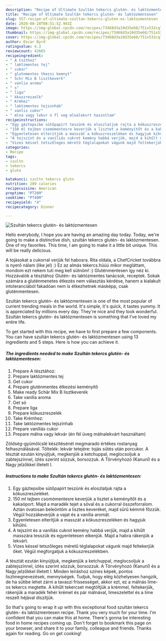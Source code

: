 ```yaml
---
description: "Recipe of Ultimate Szultán tekercs glutén- és laktózmentesen"
title: "Recipe of Ultimate Szultán tekercs glutén- és laktózmentesen"
slug: 557-recipe-of-ultimate-szultan-tekercs-gluten-es-laktozmentesen
date: 2020-08-28T08:51:52.943Z
image: https://img-global.cpcdn.com/recipes/73468d3a10d35e68/751x532cq70/szultan-tekercs-gluten-es-laktozmentesen-recept-foto.jpg
thumbnail: https://img-global.cpcdn.com/recipes/73468d3a10d35e68/751x532cq70/szultan-tekercs-gluten-es-laktozmentesen-recept-foto.jpg
cover: https://img-global.cpcdn.com/recipes/73468d3a10d35e68/751x532cq70/szultan-tekercs-gluten-es-laktozmentesen-recept-foto.jpg
author: Oscar Byrd
ratingvalue: 4.3
reviewcount: 42665
recipeingredient:
- " A tszthoz"
- " laktzmentes tej"
- " cukor"
- " glutnmentes tkezsi kemnyt"
- " Schr Mix B lisztkeverk"
- " vanlia aroma"
- " s"
- " liga"
- " kkuszreszelk"
- " Krmhez"
- " laktzmentes tejsznhab"
- " vanlis cukor"
- " mlna vagy lekvr n fl veg mlnalekvrt hasznltam"
recipeinstructions:
- "Egy gáztepsibe sütőpapírt teszünk és eloszlatjuk rajta a kókuszreszeléket."
- "150 ml tejben csomómentesre keverjük a lisztet a keményítőt és a kakaóport. Majd a maradék tejet a sóval és a cukorral összeforralom. Aztán óvatosan beleöntöm a lisztes keveréket, majd sűrű kémmé főzzük. Végül hozzákeverjük a vajat és a vanília aromát."
- "Egyenletesen elterítjük a masszát a kókuszreszeléken és hagyjuk kihűlni."
- "A tejszínt és a vaníliás cukrot kemény habbá verjük, majd a kihűlt masszára tesszük és egyenletesen elkenjük. Majd a habra rákenjük a lekvárt."
- "Vizes késsel tetszőleges méretű téglalapokat vágunk majd feltekerjük őket. Végül megforgatjuk a kókuszreszelékben."
categories:
- Recipe
tags:
- szultn
- tekercs
- glutn

katakunci: szultn tekercs glutn 
nutrition: 289 calories
recipecuisine: American
preptime: "PT26M"
cooktime: "PT40M"
recipeyield: "4"
recipecategory: Dinner

---
```



![Szultán tekercs glutén- és laktózmentesen](https://img-global.cpcdn.com/recipes/73468d3a10d35e68/751x532cq70/szultan-tekercs-gluten-es-laktozmentesen-recept-foto.jpg)

Hello everybody, I hope you are having an amazing day today. Today, we're going to make a distinctive dish, szultán tekercs glutén- és laktózmentesen. One of my favorites. This time, I am going to make it a little bit unique. This will be really delicious.

A tojásokat a cukorral verjük fel habosra. Rita oldala, a ChefCricket továbbra is nyerő nálam (like jel) :) Ez az almás tekercs.húúú mikor megláttam, mondom ezt nekem tuti meg kell sütnöm! :) Gluténmentesen így néz ki. Hozzávalók a tésztához Glutén- és laktózmentes tanácsok, receptek. Sokak számára a gluténmenetes étkezés nem választás kérdése, hanem a kialakult intoleranciából fakadóan nem is étkezhetnek másképp, csak gluténmentesen.

Szultán tekercs glutén- és laktózmentesen is one of the most popular of current trending meals in the world. It's simple, it's quick, it tastes yummy. It is appreciated by millions every day. They're nice and they look wonderful. Szultán tekercs glutén- és laktózmentesen is something that I've loved my entire life.


To get started with this recipe, we have to first prepare a few components. You can have szultán tekercs glutén- és laktózmentesen using 13 ingredients and 5 steps. Here is how you can achieve it.

<!--inarticleads1-->

##### The ingredients needed to make Szultán tekercs glutén- és laktózmentesen:

1. Prepare  A tésztához:
1. Prepare  laktózmentes tej
1. Get  cukor
1. Prepare  gluténmentes étkezési keményítő
1. Make ready  Schär Mix B lisztkeverék
1. Take  vanília aroma
1. Get  só
1. Prepare  liga
1. Prepare  kókuszreszelék
1. Take  Krémhez:
1. Take  laktózmentes tejszínhab
1. Prepare  vaníliás cukor
1. Prepare  málna vagy lekvár (én fél üveg málnalekvárt használtam)


Zöldség-gyümölcslé készítésénél megmaradó értékes rostanyag felhasználásával. Töltelék: lekvár tetejére: tojás sütés után porcukor. A tésztát ezután kinyújtjuk, megkenjük a ketchuppal, meglocsoljuk a zabtejszínnel, ízlés szerint sózzuk, borsozzuk. A Törvényhozó (Kanunî) és a Nagy jelzőkkel illetett I. 

<!--inarticleads2-->

##### Instructions to make Szultán tekercs glutén- és laktózmentesen:

1. Egy gáztepsibe sütőpapírt teszünk és eloszlatjuk rajta a kókuszreszeléket.
1. 150 ml tejben csomómentesre keverjük a lisztet a keményítőt és a kakaóport. Majd a maradék tejet a sóval és a cukorral összeforralom. Aztán óvatosan beleöntöm a lisztes keveréket, majd sűrű kémmé főzzük. Végül hozzákeverjük a vajat és a vanília aromát.
1. Egyenletesen elterítjük a masszát a kókuszreszeléken és hagyjuk kihűlni.
1. A tejszínt és a vaníliás cukrot kemény habbá verjük, majd a kihűlt masszára tesszük és egyenletesen elkenjük. Majd a habra rákenjük a lekvárt.
1. Vizes késsel tetszőleges méretű téglalapokat vágunk majd feltekerjük őket. Végül megforgatjuk a kókuszreszelékben.


A tésztát ezután kinyújtjuk, megkenjük a ketchuppal, meglocsoljuk a zabtejszínnel, ízlés szerint sózzuk, borsozzuk. A Törvényhozó (Kanunî) és a Nagy jelzőkkel illetett I. Minden leíráshoz színes képek, pontos lisztmegnevezések, mennyiségek. Tudjuk, hogy elég közhelyesen hangzik, de ha sütibe lehet zárni a tavaszi frissességet, akkor ezt, ez a málnás lime-os tekercs megtette. A kihűlt tekercset megtöltjük a krémmel, feltekerjük, rákenjük a maradék fehér krémet és pár málnával, limeszelettel és a lime reszelt héjával díszítjük. 

So that's going to wrap it up with this exceptional food szultán tekercs glutén- és laktózmentesen recipe. Thank you very much for your time. I'm confident that you can make this at home. There's gonna be interesting food in home recipes coming up. Don't forget to bookmark this page on your browser, and share it to your family, colleague and friends. Thanks again for reading. Go on get cooking!
